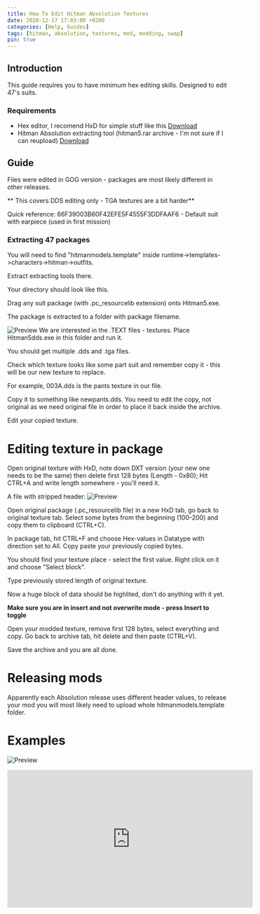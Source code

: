 ```yaml
---
title: How To Edit Hitman Absolution Textures
date: 2020-12-17 17:03:00 +0200
categories: [Help, Guides]
tags: [hitman, absolution, textures, mod, modding, swap]   
pin: true
---
```


## Introduction
This guide requires you to have minimum hex editing skills.
Designed to edit 47's suits.

### Requirements
- Hex editor, I recomend HxD for simple stuff like this
[Download](https://mh-nexus.de/en/downloads.php?product=HxD20)
- Hitman Absolution extracting tool (hitman5.rar archive - I'm not sure if I can reupload)
[Download](https://forum.xentax.com/viewtopic.php?f=16&t=15883)

## Guide
Files were edited in GOG version - packages are most likely
different in other releases.

** This covers DDS editing only - TGA textures are a bit harder**

Quick reference:
66F39003B60F42EFE5F4555F3DDFAAF6 - Default suit with earpiece (used in first mission)

### Extracting 47 packages
You will need to find "hitmanmodels.template" inside
runtime->templates->characters->hitman->outfits.

Extract extracting tools there.

Your directory should look like this.

Drag any suit package (with .pc_resourcelib extension) onto Hitman5.exe.


The package is extracted to a folder with package filename.

![Preview](https://raw.githubusercontent.com/ermaccer/ermaccer.github.io/gh-pages/tutorials/abso-te/folder.png)
We are interested in the .TEXT files - textures.
Place Hitman5dds.exe in this folder and run it.

You should get multiple .dds and .tga files.

Check which texture looks like some part suit and remember copy it - this will
be our new texture to replace.

For example, 003A.dds is the pants texture in our file.

Copy it to something like newpants.dds. You need to edit the copy, not original
as we need original file in order to place it back inside the archive.

Edit your copied texture.

# Editing texture in package
Open original texture with HxD, note down DXT version (your new one needs to be the same) then delete first 128 bytes (Length - 0x80);
Hit CTRL+A and write length somewhere - you'll need it.

A file with stripped header:
![Preview](https://raw.githubusercontent.com/ermaccer/ermaccer.github.io/gh-pages/tutorials/abso-te/after.png)



Open original package (.pc_resourcelib file) in a new HxD tab, go back to original texture tab.
Select some bytes from the beginning (100-200) and copy them to clipboard (CTRL+C).

In package tab, hit CTRL+F and choose Hex-values in Datatype with direction set to All.
Copy paste your previously copied bytes.

You should find your texture place - select the first value.
Right click on it and choose "Select block".

Type previously stored length of original texture.

Now a huge block of data should be highlited, don't do anything with it yet.


**Make sure you are in insert and not overwrite mode - press Insert to toggle**

Open your modded texture, remove first 128 bytes, select everything and copy.
Go back to archive tab, hit delete and then paste (CTRL+V).

Save the archive and you are all done.

# Releasing mods

Apparently each Absolution release uses different header values, to release your
mod you will most likely need to upload whole hitmanmodels.template folder.

# Examples

![Preview](https://raw.githubusercontent.com/ermaccer/ermaccer.github.io/gh-pages/tutorials/abso-te/example1.png)

<iframe width="560" height="315" src="https://www.youtube.com/embed/yV2XMTXv0rk" frameborder="0" allow="accelerometer; autoplay; clipboard-write; encrypted-media; gyroscope; picture-in-picture" allowfullscreen></iframe>

